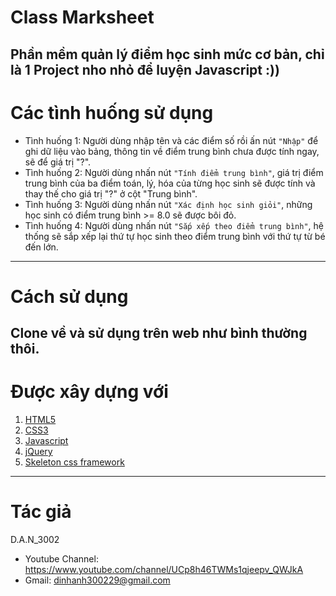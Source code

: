 # Class Marksheet

Phần mềm quản lý điểm học sinh mức cơ bản, chỉ là 1 Project nho nhỏ để luyện Javascript :))
----
# Các tình huống sử dụng

* Tình huống 1: Người dùng nhập tên và các điểm số rồi ấn nút `"Nhập"` để ghi dữ liệu vào bảng, thông tin về điểm trung bình chưa được tính ngay, sẽ để giá trị "?".
* Tình huống 2: Người dùng nhấn nút `"Tính điểm trung bình"`, giá trị điểm trung bình của ba điểm toán, lý, hóa của từng học sinh sẽ được tính và thay thế cho giá trị "?" ở cột "Trung bình".
* Tình huống 3: Người dùng nhấn nút `"Xác định học sinh giỏi"`, những học sinh có điểm trung bình >= 8.0 sẽ được bôi đỏ.
* Tình huống 4: Người dùng nhấn nút `"Sắp xếp theo điểm trung bình"`, hệ thống sẽ sắp xếp lại thứ tự học sinh theo điểm trung bình với thứ tự từ bé đến lớn.
----
# Cách sử dụng
Clone về và sử dụng trên web như bình thường thôi.
----
# Được xây dựng với

1. [HTML5](https://developer.mozilla.org/en-US/docs/Web/Guide/HTML/HTML5)
2. [CSS3](https://developer.mozilla.org/vi/docs/Web/CSS/CSS3)
3. [Javascript](https://www.javascript.com/)
3. [jQuery](https://jquery.com/)
4. [Skeleton css framework](http://getskeleton.com/)
----
# Tác giả

D.A.N_3002
* Youtube Channel: https://www.youtube.com/channel/UCp8h46TWMs1qjeepv_QWJkA
* Gmail: dinhanh300229@gmail.com
